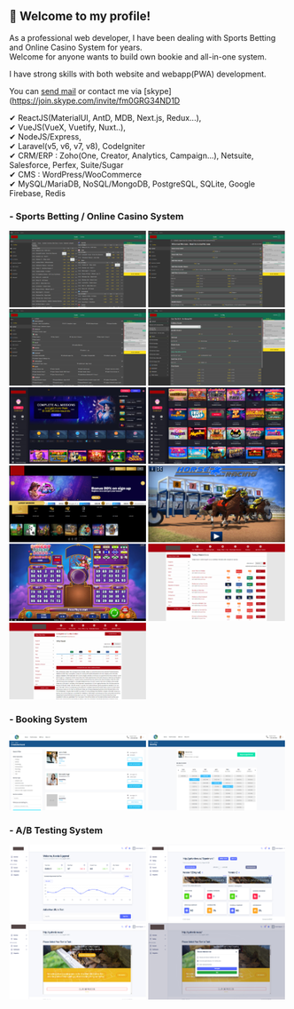 ## 👋 Welcome to my profile!   


<!-- ### About Me
- As a full stack developer with Web2 & Web3, I have been doing my best to give clients only satisfied results.
- I always keep learning trending & innovative technologies/skills.
- I will make your great idea live.
- I work full time and prefer long-term collaboration.
- You can [send mail](mailto:cmate5614530@gmail.com) or contact me via [skype](https://join.skype.com/invite/fm0GRG34ND1D)
### My Skills  -->
As a professional web developer, I have been dealing with Sports Betting and Online Casino System for years.  
Welcome for anyone wants to build own bookie and all-in-one system.  

I have strong skills with both website and webapp(PWA) development.  

You can [send mail](mailto:cmate5614530@gmail.com) or contact me via [skype](https://join.skype.com/invite/fm0GRG34ND1D

✔ ReactJS(MaterialUI, AntD, MDB, Next.js, Redux...),  
✔ VueJS(VueX, Vuetify, Nuxt..),  
✔ NodeJS/Express,  
✔ Laravel(v5, v6, v7, v8), CodeIgniter  
✔ CRM/ERP : Zoho(One, Creator, Analytics, Campaign...), Netsuite, Salesforce, Perfex, Suite/Sugar  
✔ CMS : WordPress/WooCommerce  
✔ MySQL/MariaDB, NoSQL/MongoDB, PostgreSQL, SQLite, Google Firebase, Redis    

<!-- 
![trophy](https://github-profile-trophy.vercel.app/?username=cmate5614530&theme=onedark&title=MultiLanguage,Commit,Repositories,Stars,Followers) -->

### - Sports Betting / Online Casino System
<p float="left" width="100%">
  <img src="img/1.jpg" width="49%"/>
  <img src="img/4.jpg" width="49%"/>
  <img src="img/3.jpg" width="49%"/>
  <img src="img/2.jpg" width="49%"/>
  <img src="img/8.jpg" width="49%"/>
  <img src="img/9.jpg" width="49%"/>
  <img src="img/7.jpg" width="49%"/>
  <img src="img/5.jpg" width="49%"/>
  <img src="img/6.jpg" width="49%"/>
  <img src="img/10.jpg" width="49%"/>
  <img src="img/11.jpg" width="49%"/>
</p>

### - Booking System
<p float="left" width="100%">
  <img src="img/14.jpg" width="49%"/>
  <img src="img/13.jpg" width="49%"/>
</p>

### - A/B Testing System
<p float="left" width="100%">
  <img src="img/16.jpg" width="49%"/>
  <img src="img/15.jpg" width="49%"/>
  <img src="img/17.jpg" width="49%"/>
  <img src="img/18.jpg" width="49%"/>
</p>


